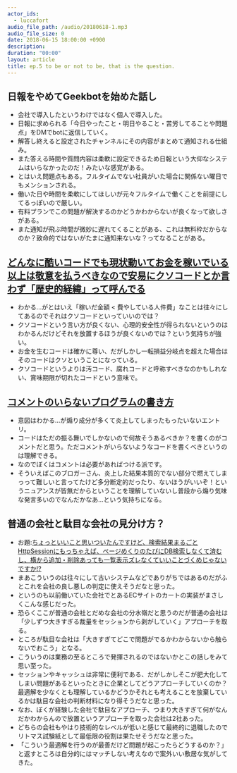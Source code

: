 ```yaml
---
actor_ids:
  - luccafort
audio_file_path: /audio/20180618-1.mp3
audio_file_size: 0
date: 2018-06-15 18:00:00 +0900
description: 
duration: "00:00"
layout: article
title: ep.5 to be or not to be, that is the question.
---
```


## 日報をやめてGeekbotを始めた話し

- 会社で導入したというわけではなく個人で導入した。
- 日報に求められる「今日やったこと・明日やること・苦労してることや問題点」をDMでbotに返信していく。
- 解答し終えると設定されたチャンネルにその内容がまとめて通知される仕組み。
- また答える時間や質問内容は柔軟に設定できるため日報という大仰なシステムはいらなかったのだ！みたいな感覚がある。
- とはいえ問題点もある。フルタイムでない社員がいた場合に関係ない曜日でもメンションされる。
- 働いた日や時間を柔軟にしてほしいが元々フルタイムで働くことを前提にしてるっぽいので厳しい。
- 有料プランでこの問題が解決するのかどうかわからないが良くなって欲しさがある。
- また通知が飛ぶ時間が微妙に遅れてくることがある、これは無料枠だからなのか？致命的ではないがたまに通知来ないな？ってなることがある。

## [どんなに酷いコードでも現状動いてお金を稼いでいる以上は敬意を払うべきなので安易にクソコードとか言わず「歴史的経緯」って呼んでる](https://twitter.com/Grabacr07/status/1007455119787454470)

- わかる…がとはいえ「稼いだ金額 < 費やしている人件費」なことは往々にしてあるのでそれはクソコードといっていいのでは？
- クソコードという言い方が良くない、心理的安全性が得られないというのはわかるんだけどそれを放置するほうが良くないのでは？という気持ちが強い。
- お金を生むコードは確かに尊い、だがしかし一転損益分岐点を超えた場合はそのコードはクソということになっている。
- クソコードというよりは汚コード、腐れコードと呼称すべきなのかもしれない、賞味期限が切れたコードという意味で。

## [コメントのいらないプログラムの書き方](http://www.hassy-blog.com/entry/how_to_write_code_without_comments/)

- 意図はわかる…が煽り成分が多くて炎上してしまったもったいないエントリ。
- コードはただの振る舞いでしかないので何故そうあるべきか？を書くのがコメントだと思う。ただコメントがいらないようなコードを書くべきというのは理解できる。
- なのでぼくはコメントは必要があればつける派です。
- そういえばこのブロガーさん、炎上した結果本質的でない部分で燃えてしまっって難しいと言ってたけど多分断定的だったり、ないほうがいいぞ！というニュアンスが皆無だからということを理解していないし普段から煽り気味な発言多いのでなんだかなあ…という気持ちになる。


## 普通の会社と駄目な会社の見分け方？

- お題:[ちょっといいこと思いついたんですけど、検索結果まるごとHttpSessionにもっちゃえば、ページめくりのたびにDB検索しなくて済むし、横から追加・削除あっても一覧表示ズレなくていいことづくめじゃないですか!?](https://twitter.com/kawasima/status/1007408195898204160)
- まあこういうのは往々にして古いシステムなどでありがちではあるのだがふとこれを会社の良し悪しの判定に使えそうだなと思った。
- というのも以前働いていた会社でとあるECサイトのカートの実装がまさしくこんな感じだった。
- 恐らくここが普通の会社とだめな会社の分水嶺だと思うのだが普通の会社は「少しずつ大きすぎる裁量をセッションから剥がしていく」アプローチを取る。
- ところが駄目な会社は「大きすぎてどこで問題がでるかわからないから触らないでおこう」となる。
- こういうのは業務の至るところで発揮されるのではないかとこの話しをみて思い至った。
- セッションやキャッシュは非常に便利である、だがしかしそこが肥大化してしまい問題があるといったときに企業としてどうアプローチしていくのか？最適解を少なくとも理解しているかどうかそれとも考えることを放棄しているかは駄目な会社の判断材料になり得そうだなと思った。
- なお、ぼくが経験した会社で駄目なアプローチ、つまり大きすぎて何がなんだかわからんので放置というアプローチを取った会社は2社あった。
- どちらの会社もやはり技術的なレベルが低いと感じて最終的に退職したのでリトマス試験紙として最低限の役割は果たせそうだなと思った。
- 「こういう最適解を行うのが最善だけど問題が起こったらどうするのか？」と返すところは自分的にはマッチしない考えなので案外いい敷居な気がしてきた。